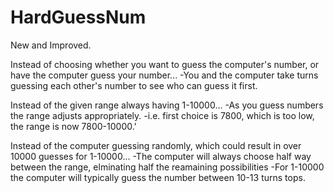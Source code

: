 # HardGuessNum

New and Improved.

Instead of choosing whether you want to guess the computer's number, or have the computer guess your number...
    -You and the computer take turns guessing each other's number to see who can guess it first. 

Instead of the given range always having 1-10000...
    -As you guess numbers the range adjusts appropriately. 
    -i.e. first choice is 7800, which is too low, the range is now 7800-10000.'

Instead of the computer guessing randomly, which could result in over 10000 guesses for 1-10000...
    -The computer will always choose half way between the range, elminating half the reamaining possibilities
    -For 1-10000 the computer will typically guess the number between 10-13 turns tops. 